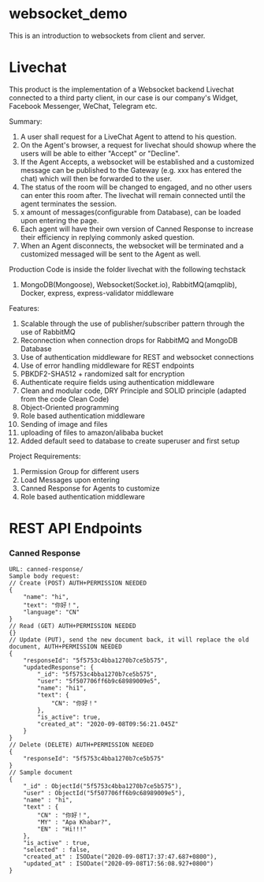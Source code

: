 # websocket_demo
This is an introduction to websockets from client and server.

# Livechat
This product is the implementation of a Websocket backend Livechat connected to a third party client, in our case is our company's Widget, Facebook Messenger, WeChat, Telegram etc. 

Summary:
1. A user shall request for a LiveChat Agent to attend to his question.
2. On the Agent's browser, a request for livechat should showup where the users will be able to either "Accept" or "Decline".
3. If the Agent Accepts, a websocket will be established and a customized message can be published to the Gateway (e.g. xxx has entered the chat) which will then be forwarded to the user.
4. The status of the room will be changed to engaged, and no other users can enter this room after. The livechat will remain connected until the agent terminates the session.
5. x amount of messages(configurable from Database), can be loaded upon entering the page.
6. Each agent will have their own version of Canned Response to increase their efficiency in replying commonly asked question.
7. When an Agent disconnects, the websocket will be terminated and a customized messaged will be sent to the Agent as well.

Production Code is inside the folder livechat with the following techstack
1. MongoDB(Mongoose), Websocket(Socket.io), RabbitMQ(amqplib), Docker, express, express-validator middleware

Features:
1. Scalable through the use of publisher/subscriber pattern through the use of RabbitMQ
2. Reconnection when connection drops for RabbitMQ and MongoDB Database
3. Use of authentication middleware for REST and websocket connections
3. Use of error handling middleware for REST endpoints
4. PBKDF2-SHA512 + randomized salt for encryption
5. Authenticate require fields using authentication middleware
5. Clean and modular code, DRY Principle and SOLID principle (adapted from the code Clean Code)
6. Object-Oriented programming
7. Role based authentication middleware
8. Sending of image and files
9. uploading of files to amazon/alibaba bucket
10. Added default seed to database to create superuser and first setup

Project Requirements:
1. Permission Group for different users
2. Load Messages upon entering
3. Canned Response for Agents to customize
7. Role based authentication middleware

# REST API Endpoints
### Canned Response
```
URL: canned-response/
Sample body request:
// Create (POST) AUTH+PERMISSION NEEDED
{
    "name": "hi",
    "text": "你好！",
    "language": "CN"
}
// Read (GET) AUTH+PERMISSION NEEDED
{}
// Update (PUT), send the new document back, it will replace the old document, AUTH+PERMISSION NEEDED
{
    "responseId": "5f5753c4bba1270b7ce5b575",
    "updatedResponse": {
        "_id": "5f5753c4bba1270b7ce5b575",
        "user": "5f507706ff6b9c68989009e5",
        "name": "hi1",
        "text": {
            "CN": "你好！"
        },
        "is_active": true,
        "created_at": "2020-09-08T09:56:21.045Z"
    }
}
// Delete (DELETE) AUTH+PERMISSION NEEDED
{
    "responseId": "5f5753c4bba1270b7ce5b575"
}
// Sample document
{ 
    "_id" : ObjectId("5f5753c4bba1270b7ce5b575"), 
    "user" : ObjectId("5f507706ff6b9c68989009e5"), 
    "name" : "hi", 
    "text" : {
        "CN" : "你好！", 
        "MY" : "Apa Khabar?", 
        "EN" : "Hi!!!"
    }, 
    "is_active" : true, 
    "selected" : false, 
    "created_at" : ISODate("2020-09-08T17:37:47.687+0800"), 
    "updated_at" : ISODate("2020-09-08T17:56:08.927+0800")
}
```
